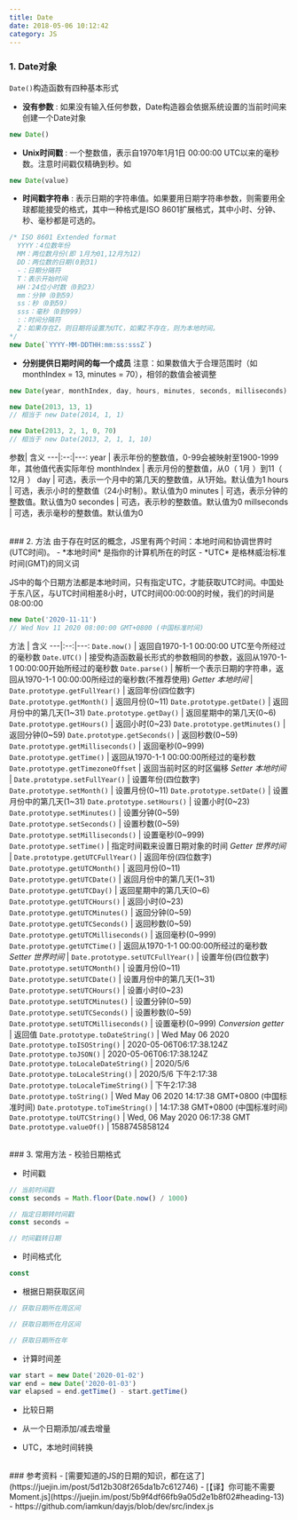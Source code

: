 ```yaml
---
title: Date
date: 2018-05-06 10:12:42
category: JS
---
```

### 1. Date对象
`Date()`构造函数有四种基本形式
- **没有参数** : 如果没有输入任何参数，Date构造器会依据系统设置的当前时间来创建一个Date对象
```js
new Date()
```

- **Unix时间戳** : 一个整数值，表示自1970年1月1日 00:00:00 UTC以来的毫秒数。注意时间戳仅精确到秒。如
```js
new Date(value)
```

- **时间戳字符串** : 表示日期的字符串值。如果要用日期字符串参数，则需要用全球都能接受的格式，其中一种格式是ISO 8601扩展格式，其中小时、分钟、秒、毫秒都是可选的。
```js
/* ISO 8601 Extended format
  YYYY：4位数年份
  MM：两位数月份(即 1月为01,12月为12)
  DD：两位数的日期(0到31)
  -：日期分隔符
  T：表示开始时间
  HH：24位小时数（0到23）
  mm：分钟（0到59）
  ss：秒（0到59）
  sss：毫秒（0到999）
  :：时间分隔符
  Z：如果存在Z，则日期将设置为UTC，如果Z不存在，则为本地时间。
*/
new Date(`YYYY-MM-DDTHH:mm:ss:sssZ`)
```


- **分别提供日期时间的每一个成员**
注意：如果数值大于合理范围时（如monthIndex = 13, minutes = 70），相邻的数值会被调整
```js
new Date(year, monthIndex, day, hours, minutes, seconds, milliseconds)

new Date(2013, 13, 1) 
// 相当于 new Date(2014, 1, 1)

new Date(2013, 2, 1, 0, 70)
// 相当于 new Date(2013, 2, 1, 1, 10)
```

参数| 含义
---|:--:|---:
year | 表示年份的整数值，0-99会被映射至1900-1999年，其他值代表实际年份
monthIndex | 表示月份的整数值，从0（ 1月 ）到11（ 12月 ）
day | 可选，表示一个月中的第几天的整数值，从1开始。默认值为1
hours | 可选，表示小时的整数值（24小时制）。默认值为0
minutes | 可选，表示分钟的整数值。默认值为0
secondes | 可选，表示秒的整数值。默认值为0
millseconds | 可选，表示毫秒的整数值。默认值为0


<br/>
### 2. 方法
由于存在时区的概念，JS里有两个时间：本地时间和协调世界时(UTC时间)。
- *本地时间* 是指你的计算机所在的时区
- *UTC* 是格林威治标准时间(GMT)的同义词


JS中的每个日期方法都是本地时间，只有指定UTC，才能获取UTC时间。中国处于东八区，与UTC时间相差8小时，UTC时间00:00:00的时候，我们的时间是08:00:00

```js
new Date('2020-11-11')
// Wed Nov 11 2020 08:00:00 GMT+0800 (中国标准时间)
```

方法 | 含义
---|:--:|---:
`Date.now()` | 返回自1970-1-1 00:00:00 UTC至今所经过的毫秒数
`Date.UTC()` | 接受构造函数最长形式的参数相同的参数，返回从1970-1-1 00:00:00开始所经过的毫秒数
`Date.parse()` | 解析一个表示日期的字符串，返回从1970-1-1 00:00:00所经过的毫秒数(不推荐使用)
*Getter 本地时间* | 
`Date.prototype.getFullYear()` |  返回年份(四位数字)
`Date.prototype.getMonth()` | 返回月份(0~11)
`Date.prototype.getDate()` | 返回月份中的第几天(1~31)
`Date.prototype.getDay()` | 返回星期中的第几天(0~6)
`Date.prototype.getHours()` | 返回小时(0~23)
`Date.prototype.getMinutes()` | 返回分钟(0~59)
`Date.prototype.getSeconds()` | 返回秒数(0~59)
`Date.prototype.getMilliseconds()` | 返回毫秒(0~999)
`Date.prototype.getTime()` | 返回从1970-1-1 00:00:00所经过的毫秒数
`Date.prototype.getTimezoneOffset` | 返回当前时区的时区偏移
*Setter 本地时间* |
`Date.prototype.setFullYear()` |  设置年份(四位数字)
`Date.prototype.setMonth()` | 设置月份(0~11)
`Date.prototype.setDate()` | 设置月份中的第几天(1~31)
`Date.prototype.setHours()` | 设置小时(0~23)
`Date.prototype.setMinutes()` | 设置分钟(0~59)
`Date.prototype.setSeconds()` | 设置秒数(0~59)
`Date.prototype.setMilliseconds()` | 设置毫秒(0~999)
`Date.prototype.setTime()` | 指定时间戳来设置日期对象的时间
*Getter 世界时间* |
`Date.prototype.getUTCFullYear()` |  返回年份(四位数字)
`Date.prototype.getUTCMonth()` | 返回月份(0~11)
`Date.prototype.getUTCDate()` | 返回月份中的第几天(1~31)
`Date.prototype.getUTCDay()` | 返回星期中的第几天(0~6)
`Date.prototype.getUTCHours()` | 返回小时(0~23)
`Date.prototype.getUTCMinutes()` | 返回分钟(0~59)
`Date.prototype.getUTCSeconds()` | 返回秒数(0~59)
`Date.prototype.getUTCMilliseconds()` | 返回毫秒(0~999)
`Date.prototype.getUTCTime()` | 返回从1970-1-1 00:00:00所经过的毫秒数
*Setter 世界时间* |
`Date.prototype.setUTCFullYear()` |  设置年份(四位数字)
`Date.prototype.setUTCMonth()` | 设置月份(0~11)
`Date.prototype.setUTCDate()` | 设置月份中的第几天(1~31)
`Date.prototype.setUTCHours()` | 设置小时(0~23)
`Date.prototype.setUTCMinutes()` | 设置分钟(0~59)
`Date.prototype.setUTCSeconds()` | 设置秒数(0~59)
`Date.prototype.setUTCMilliseconds()` | 设置毫秒(0~999)
*Conversion getter* | 返回值
`Date.prototype.toDateString()` | Wed May 06 2020
`Date.prototype.toISOString()` | 2020-05-06T06:17:38.124Z
`Date.prototype.toJSON()` | 2020-05-06T06:17:38.124Z
`Date.prototype.toLocaleDateString()` | 2020/5/6
`Date.prototype.toLocaleString()` | 2020/5/6 下午2:17:38
`Date.prototype.toLocaleTimeString()` | 下午2:17:38
`Date.prototype.toString()` | Wed May 06 2020 14:17:38 GMT+0800 (中国标准时间)
`Date.prototype.toTimeString()` | 14:17:38 GMT+0800 (中国标准时间)
`Date.prototype.toUTCString()` | Wed, 06 May 2020 06:17:38 GMT
`Date.prototype.valueOf()` | 1588745858124



<br/>
### 3. 常用方法
- 校验日期格式

- 时间戳
```js
// 当前时间戳
const seconds = Math.floor(Date.now() / 1000)

// 指定日期转时间戳
const seconds = 

// 时间戳转日期
```

- 时间格式化
```js
const 

```

- 根据日期获取区间
```js
// 获取日期所在周区间

// 获取日期所在月区间

// 获取日期所在年

```

- 计算时间差
```js
var start = new Date('2020-01-02')
var end = new Date('2020-01-03')
var elapsed = end.getTime() - start.getTime()
```

- 比较日期

- 从一个日期添加/减去增量

- UTC，本地时间转换


<br/>
### 参考资料
- [需要知道的JS的日期的知识，都在这了](https://juejin.im/post/5d12b308f265da1b7c612746)
- [【译】你可能不需要Moment.js](https://juejin.im/post/5b9f4df66fb9a05d2e1b8f02#heading-13)
- https://github.com/iamkun/dayjs/blob/dev/src/index.js